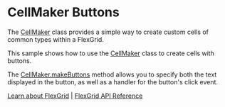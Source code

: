 CellMaker Buttons
=================

The [CellMaker](https://www.grapecity.com/wijmo/api/classes/wijmo_grid_cellmaker.cellmaker.html) class provides a simple way to create custom cells of common types within a FlexGrid.

This sample shows how to use the [CellMaker](https://www.grapecity.com/wijmo/api/classes/wijmo_grid_cellmaker.cellmaker.html) class to create cells with buttons.

The [CellMaker.makeButtons](https://www.grapecity.com/wijmo/api/classes/wijmo_grid_cellmaker.cellmaker.html#makebutton) method allows you to specify both the text displayed in the button, as well as a handler for the button's click event.

[Learn about FlexGrid](https://www.grapecity.com/wijmo/flexgrid-javascript-data-grid) | [FlexGrid API Reference](https://www.grapecity.com/wijmo/api/classes/wijmo_grid.flexgrid.html)